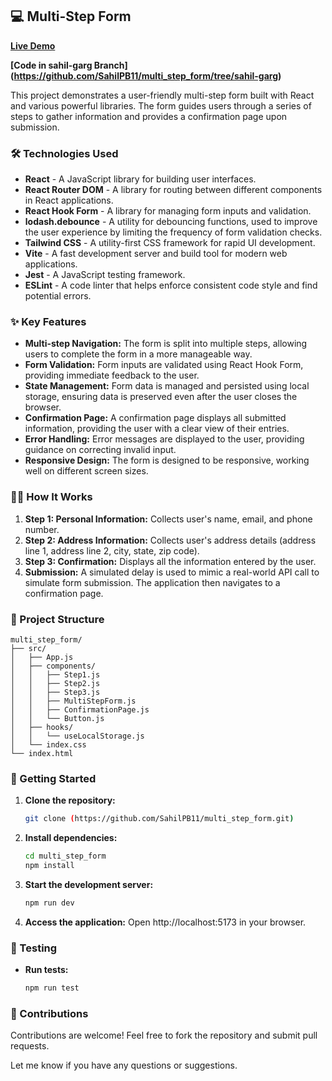 ## 💻 Multi-Step Form  
**[Live Demo](https://669106f345e0f11a5a4f236d--loquacious-crumble-64e07f.netlify.app/)**

**[Code in sahil-garg Branch] (https://github.com/SahilPB11/multi_step_form/tree/sahil-garg)**

This project demonstrates a user-friendly multi-step form built with React and various powerful libraries.  The form guides users through a series of steps to gather information and provides a confirmation page upon submission.

### 🛠️ Technologies Used
  * **React** -  A JavaScript library for building user interfaces. 
  * **React Router DOM** -  A library for routing between different components in React applications. 
  * **React Hook Form** - A library for managing form inputs and validation.
  * **lodash.debounce** -  A utility for debouncing functions, used to improve the user experience by limiting the frequency of form validation checks.
  * **Tailwind CSS** - A utility-first CSS framework for rapid UI development.
  * **Vite** - A fast development server and build tool for modern web applications. 
  * **Jest** - A JavaScript testing framework.
  * **ESLint** -  A code linter that helps enforce consistent code style and find potential errors. 


### ✨ Key Features
* **Multi-step Navigation:** The form is split into multiple steps, allowing users to complete the form in a more manageable way. 
* **Form Validation:**  Form inputs are validated using React Hook Form, providing immediate feedback to the user.
* **State Management:** Form data is managed and persisted using local storage, ensuring data is preserved even after the user closes the browser.
* **Confirmation Page:** A confirmation page displays all submitted information, providing the user with a clear view of their entries.
* **Error Handling:**  Error messages are displayed to the user, providing guidance on correcting invalid input.
* **Responsive Design:** The form is designed to be responsive, working well on different screen sizes.

### 🏃‍♀️ How It Works
1. **Step 1: Personal Information:** Collects user's name, email, and phone number. 
2. **Step 2: Address Information:** Collects user's address details (address line 1, address line 2, city, state, zip code).
3. **Step 3: Confirmation:**  Displays all the information entered by the user.
4. **Submission:** A simulated delay is used to mimic a real-world API call to simulate form submission.  The application then navigates to a confirmation page. 

### 📁 Project Structure

```
multi_step_form/
├── src/
│   ├── App.js
│   ├── components/
│   │   ├── Step1.js
│   │   ├── Step2.js
│   │   ├── Step3.js
│   │   ├── MultiStepForm.js
│   │   ├── ConfirmationPage.js
│   │   └── Button.js
│   ├── hooks/
│   │   └── useLocalStorage.js
│   └── index.css
└── index.html
```

### 🚀 Getting Started
1. **Clone the repository:**
    ```bash
    git clone (https://github.com/SahilPB11/multi_step_form.git)
    ```
2. **Install dependencies:**
    ```bash
    cd multi_step_form
    npm install
    ```
3. **Start the development server:**
    ```bash
    npm run dev
    ```
4.  **Access the application:** 
    Open http://localhost:5173 in your browser.

### 🧪 Testing
* **Run tests:**
    ```bash
    npm run test
    ```

### 🎉 Contributions
Contributions are welcome! Feel free to fork the repository and submit pull requests.

Let me know if you have any questions or suggestions. 
